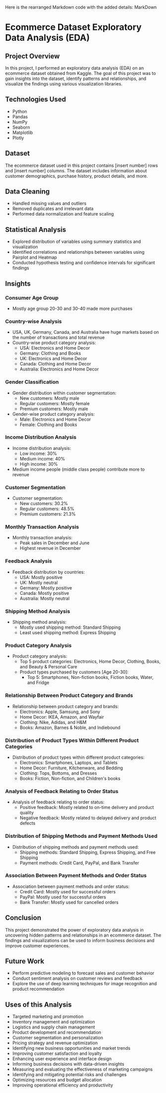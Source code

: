 Here is the rearranged Markdown code with the added details:
MarkDown
# Ecommerce Dataset Exploratory Data Analysis (EDA)
## Project Overview

In this project, I performed an exploratory data analysis (EDA) on an ecommerce dataset obtained from Kaggle. The goal of this project was to gain insights into the dataset, identify patterns and relationships, and visualize the findings using various visualization libraries.

## Technologies Used

* Python
* Pandas
* NumPy
* Seaborn
* Matplotlib
* Plotly

## Dataset

The ecommerce dataset used in this project contains [insert number] rows and [insert number] columns. The dataset includes information about customer demographics, purchase history, product details, and more.

## Data Cleaning

* Handled missing values and outliers
* Removed duplicates and irrelevant data
* Performed data normalization and feature scaling

## Statistical Analysis

* Explored distribution of variables using summary statistics and visualization
* Identified correlations and relationships between variables using Pairplot and Heatmap
* Conducted hypothesis testing and confidence intervals for significant findings

## Insights

### Consumer Age Group

* Mostly age group 20-30 and 30-40 made more purchases

### Country-wise Analysis

* USA, UK, Germany, Canada, and Australia have huge markets based on the number of transactions and total revenue
* Country-wise product category analysis:
	+ USA: Electronics and Home Decor
	+ Germany: Clothing and Books
	+ UK: Electronics and Home Decor
	+ Canada: Clothing and Home Decor
	+ Australia: Electronics and Home Decor

### Gender Classification

* Gender distribution within customer segmentation:
	+ New customers: Mostly male
	+ Regular customers: Mostly female
	+ Premium customers: Mostly male
* Gender-wise product category analysis:
	+ Male: Electronics and Home Decor
	+ Female: Clothing and Books

### Income Distribution Analysis

* Income distribution analysis:
	+ Low income: 30%
	+ Medium income: 40%
	+ High income: 30%
* Medium income people (middle class people) contribute more to revenue

### Customer Segmentation

* Customer segmentation:
	+ New customers: 30.2%
	+ Regular customers: 48.5%
	+ Premium customers: 21.3%

### Monthly Transaction Analysis

* Monthly transaction analysis:
	+ Peak sales in December and June
	+ Highest revenue in December

### Feedback Analysis

* Feedback distribution by countries:
	+ USA: Mostly positive
	+ UK: Mostly neutral
	+ Germany: Mostly positive
	+ Canada: Mostly positive
	+ Australia: Mostly neutral

### Shipping Method Analysis

* Shipping method analysis:
	+ Mostly used shipping method: Standard Shipping
	+ Least used shipping method: Express Shipping

### Product Category Analysis

* Product category analysis:
	+ Top 5 product categories: Electronics, Home Decor, Clothing, Books, and Beauty & Personal Care
	+ Product types purchased by customers [Age 20-30]:
		- Top 5: Smartphones, Non-fiction books, Fiction books, Water, and Fridge

### Relationship Between Product Category and Brands

* Relationship between product category and brands:
	+ Electronics: Apple, Samsung, and Sony
	+ Home Decor: IKEA, Amazon, and Wayfair
	+ Clothing: Nike, Adidas, and H&M
	+ Books: Amazon, Barnes & Noble, and Indiebound

### Distribution of Product Types Within Different Product Categories

* Distribution of product types within different product categories:
	+ Electronics: Smartphones, Laptops, and Tablets
	+ Home Decor: Furniture, Kitchenware, and Bedding
	+ Clothing: Tops, Bottoms, and Dresses
	+ Books: Fiction, Non-fiction, and Children's books

### Analysis of Feedback Relating to Order Status

* Analysis of feedback relating to order status:
	+ Positive feedback: Mostly related to on-time delivery and product quality
	+ Negative feedback: Mostly related to delayed delivery and product defects

### Distribution of Shipping Methods and Payment Methods Used

* Distribution of shipping methods and payment methods used:
	+ Shipping methods: Standard Shipping, Express Shipping, and Free Shipping
	+ Payment methods: Credit Card, PayPal, and Bank Transfer

### Association Between Payment Methods and Order Status

* Association between payment methods and order status:
	+ Credit Card: Mostly used for successful orders
	+ PayPal: Mostly used for successful orders
	+ Bank Transfer: Mostly used for cancelled orders

## Conclusion

This project demonstrated the power of exploratory data analysis in uncovering hidden patterns and relationships in an ecommerce dataset. The findings and visualizations can be used to inform business decisions and improve customer experiences.

## Future Work

* Perform predictive modeling to forecast sales and customer behavior
* Conduct sentiment analysis on customer reviews and feedback
* Explore the use of deep learning techniques for image recognition and product recommendation

## Uses of this Analysis

* Targeted marketing and promotion
* Inventory management and optimization
* Logistics and supply chain management
* Product development and recommendation
* Customer segmentation and personalization
* Pricing strategy and revenue optimization
* Identifying new business opportunities and market trends
* Improving customer satisfaction and loyalty
* Enhancing user experience and interface design
* Informing business decisions with data-driven insights
* Measuring and evaluating the effectiveness of marketing campaigns
* Identifying and mitigating potential risks and challenges
* Optimizing resources and budget allocation
* Improving operational efficiency and productivity
